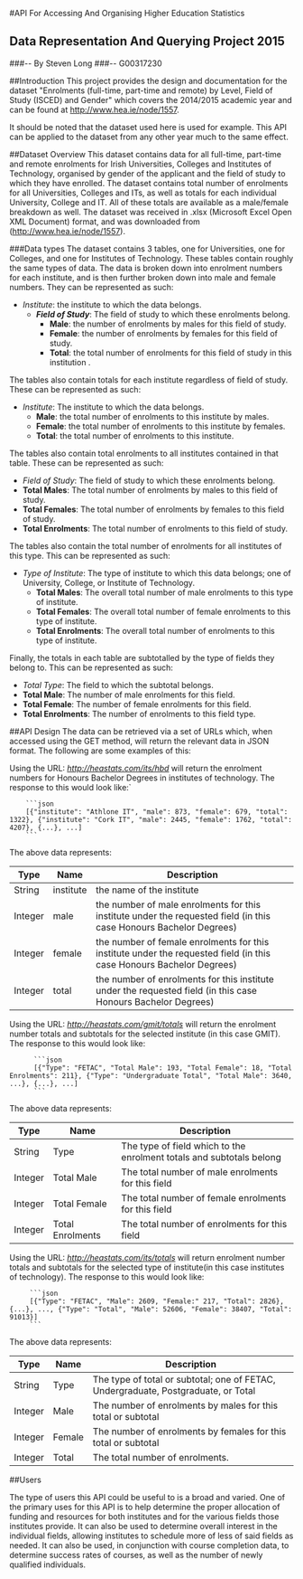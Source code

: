 #API For Accessing And Organising Higher Education Statistics
## Data Representation And Querying Project 2015
###-- By Steven Long 
###-- G00317230

##Introduction
  This project provides the design and documentation for the dataset "Enrolments (full-time, part-time and remote) by Level, Field of Study (ISCED) and Gender" which covers the 2014/2015 academic year and can be found at http://www.hea.ie/node/1557. 

  It should be noted that the dataset used here is used for example. This API can be applied to the dataset from any other year much to the same effect.

##Dataset Overview
  This dataset contains data for all full-time, part-time and remote enrolments for Irish Universities, Colleges and Institutes of Technology, organised by gender of the applicant and the field of study to which they have enrolled. The dataset contains total number of enrolments for all Universities, Colleges and ITs, as well as totals for each individual University, College and IT. All of these totals are available as a male/female breakdown as well. The dataset was received in .xlsx (Microsoft Excel Open XML Document) format, and was downloaded from (http://www.hea.ie/node/1557).

###Data types
  The dataset contains 3 tables, one for Universities, one for Colleges, and one for Institutes of Technology. These tables contain roughly the same types of data. The data is broken down into enrolment numbers for each institute, and is then further broken down into male and female numbers. They can be represented as such:
  - *Institute*: the institute to which the data belongs.
    - ***Field of Study***: The field of study to which these enrolments belong.
      - **Male**: the number of enrolments by males for this field of study.
      - **Female**: the number of enrolments by females for this field of study.
      - **Total**: the total number of enrolments for this field of study in this institution .
  
  The tables also contain totals for each institute regardless of field of study. These can be represented as such:
  - *Institute*: The institute to which the data belongs.
     - **Male**: the total number of enrolments to this institute by males.
     - **Female**: the total number of enrolments to this institute by females.
     - **Total**: the total number of enrolments to this institute.
  
  The tables also contain total enrolments to all institutes contained in that table. These can be represented as such:
  - *Field of Study*: The field of study to which these enrolments belong.
   - **Total Males**: The total number of enrolments by males to this field of study.
   - **Total Females**: The total number of enrolments by females to this field of study.
   - **Total Enrolments**: The total number of enrolments to this field of study.

  The tables also contain the total number of enrolments for all institutes of this type. This can be represented as such:
  - *Type of Institute*: The type of institute to which this data belongs; one of University, College, or Institute of Technology.
    - **Total Males**: The overall total number of male enrolments to this type of institute.
    - **Total Females**: The overall total number of female enrolments to this type of institute.
    - **Total Enrolments**: The overall total number of enrolments to this type of institute.

  Finally, the totals in each table are subtotalled by the type of fields they belong to. This can be represented as such:
  - *Total Type*: The field to which the subtotal belongs.
   - **Total Male**: The number of male enrolments for this field.
   - **Total Female**: The number of female enrolments for this field.
   - **Total Enrolments**: The number of enrolments to this field type.

##API Design
  The data can be retrieved via a set of URLs which, when accessed using the GET method, will return the relevant data in JSON format. The following are some examples of this:
  
  Using the URL: *http://heastats.com/its/hbd*
will return the enrolment numbers for Honours Bachelor Degrees in institutes of technology. The response to this would look like:`

        ```json
        [{"institute": "Athlone IT", "male": 873, "female": 679, "total": 1322}, {"institute": "Cork IT", "male": 2445, "female": 1762, "total": 4207}, {...}, ...]
        ```

  The above data represents:
  
  
  Type | Name | Description |
  -----|------|-------------|
  String | institute |  the name of the institute |
  Integer | male | the number of male enrolments for this institute under the requested field (in this case Honours Bachelor Degrees) |
  Integer | female | the number of female enrolments for this institute under the requested field (in this case Honours Bachelor Degrees) |
  Integer | total | the number of enrolments for this institute under the requested field (in this case Honours Bachelor Degrees) |
  
  Using the URL: *http://heastats.com/gmit/totals*
will return the enrolment number totals and subtotals for the selected institute (in this case GMIT). The response to this would look like:

          ```json
          [{"Type": "FETAC", "Total Male": 193, "Total Female": 18, "Total Enrolments": 211}, {"Type": "Undergraduate Total", "Total Male": 3640, ...}, {...}, ...]
          ```

  The above data represents:
  
  Type | Name | Description |
  -----|------|-------------|
  String | Type | The type of field which to the enrolment totals and subtotals belong |
  Integer | Total Male | The total number of male enrolments for this field |
  Integer | Total Female | The total number of female enrolments for this field |
  Integer | Total Enrolments | The total number of enrolments for this field |
  
  Using the URL: *http://heastats.com/its/totals* 
will return enrolment number totals and subtotals for the selected type of institute(in this case institutes of technology). The response to this would look like:

         ```json
         [{"Type": "FETAC", "Male": 2609, "Female:" 217, "Total": 2826}, {...}, ..., {"Type": "Total", "Male": 52606, "Female": 38407, "Total": 91013}]
         ```

  The above data represents:

  Type | Name | Description |
  -----|------|-------------|
  String | Type | The type of total or subtotal; one of FETAC, Undergraduate, Postgraduate, or Total |
  Integer | Male | The number of enrolments by males for this total or subtotal |
  Integer | Female | The number of enrolments by females for this total or subtotal |
  Integer | Total | The total number of enrolments. |

##Users
  
  The type of users this API could be useful to is a broad and varied. One of the primary uses for this API is to help determine the proper allocation of funding and resources for both institutes and for the various fields those institutes provide. It can also be used to determine overall interest in the individual fields, allowing institutes to schedule more of less of said fields as needed. It can also be used, in conjunction with course completion data, to determine success rates of courses, as well as the number of newly qualified individuals.
